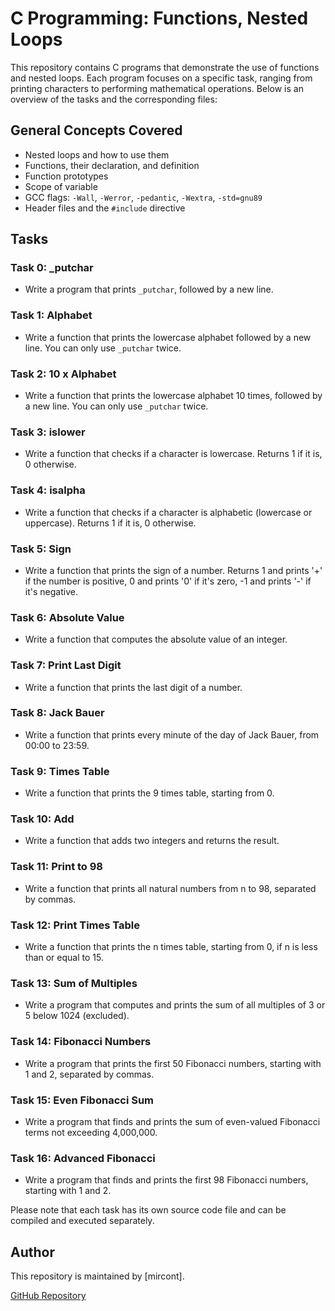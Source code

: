 # C Programming: Functions, Nested Loops

This repository contains C programs that demonstrate the use of functions and nested loops. Each program focuses on a specific task, ranging from printing characters to performing mathematical operations. Below is an overview of the tasks and the corresponding files:

## General Concepts Covered

- Nested loops and how to use them 
- Functions, their declaration, and definition
- Function prototypes
- Scope of variable
- GCC flags: `-Wall`, `-Werror`, `-pedantic`, `-Wextra`, `-std=gnu89`
- Header files and the `#include` directive



## Tasks

### Task 0: _putchar

- Write a program that prints `_putchar`, followed by a new line.

### Task 1: Alphabet

- Write a function that prints the lowercase alphabet followed by a new line. You can only use `_putchar` twice.

### Task 2: 10 x Alphabet

- Write a function that prints the lowercase alphabet 10 times, followed by a new line. You can only use `_putchar` twice.

### Task 3: islower

- Write a function that checks if a character is lowercase. Returns 1 if it is, 0 otherwise.

### Task 4: isalpha

- Write a function that checks if a character is alphabetic (lowercase or uppercase). Returns 1 if it is, 0 otherwise.

### Task 5: Sign

- Write a function that prints the sign of a number. Returns 1 and prints '+' if the number is positive, 0 and prints '0' if it's zero, -1 and prints '-' if it's negative.

### Task 6: Absolute Value

- Write a function that computes the absolute value of an integer.

### Task 7: Print Last Digit

- Write a function that prints the last digit of a number.

### Task 8: Jack Bauer

- Write a function that prints every minute of the day of Jack Bauer, from 00:00 to 23:59.

### Task 9: Times Table

- Write a function that prints the 9 times table, starting from 0.

### Task 10: Add

- Write a function that adds two integers and returns the result.

### Task 11: Print to 98

- Write a function that prints all natural numbers from n to 98, separated by commas.

### Task 12: Print Times Table

- Write a function that prints the n times table, starting from 0, if n is less than or equal to 15.

### Task 13: Sum of Multiples

- Write a program that computes and prints the sum of all multiples of 3 or 5 below 1024 (excluded).

### Task 14: Fibonacci Numbers

- Write a program that prints the first 50 Fibonacci numbers, starting with 1 and 2, separated by commas.

### Task 15: Even Fibonacci Sum

- Write a program that finds and prints the sum of even-valued Fibonacci terms not exceeding 4,000,000.

### Task 16: Advanced Fibonacci

- Write a program that finds and prints the first 98 Fibonacci numbers, starting with 1 and 2.

Please note that each task has its own source code file and can be compiled and executed separately.

## Author

This repository is maintained by [mircont].

[GitHub Repository](https://github.com/mircont/alx-low_level_programming/0x02-functions_nested_loops)


